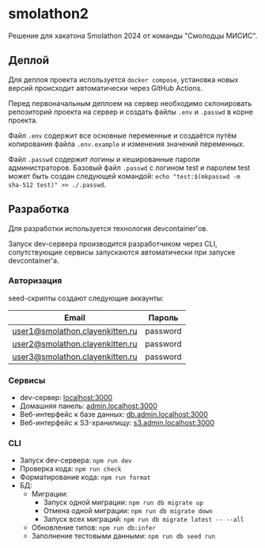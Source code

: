 # smolathon2

Решение для хакатона Smolathon 2024 от команды "Смолодцы МИСИС".

## Деплой

Для деплоя проекта используется `docker compose`, установка новых версий происходит автоматически через GitHub Actions.

Перед первоначальным деплоем на сервер необходимо склонировать репозиторий проекта на сервер и создать файлы `.env` и `.passwd` в корне проекта.

Файл `.env` содержит все основные переменные и создаётся путём копирования файла `.env.example` и изменения значений переменных.

Файл `.passwd` содержит логины и кешированные пароли администраторов. Базовый файл `.passwd` с логином test и паролем test может быть создан следующей командой: `echo "test:$(mkpasswd -m sha-512 test)" >> ./.passwd`.

## Разработка

Для разработки используется технология devcontainer'ов.

Запуск dev-сервера производится разработчиком через CLI, сопутствующие сервисы
запускаются автоматически при запуске devcontainer'а.

### Авторизация

seed-скрипты создают следующие аккаунты:

| Email                           | Пароль   |
| ------------------------------- | -------- |
| user1@smolathon.clayenkitten.ru | password |
| user2@smolathon.clayenkitten.ru | password |
| user3@smolathon.clayenkitten.ru | password |

### Сервисы

- dev-сервер: [localhost:3000](http://localhost:3000)
- Домашняя панель: [admin.localhost:3000](http://admin.localhost:3000)
- Веб-интерфейс к базе данных: [db.admin.localhost:3000](http://db.admin.localhost:3000)
- Веб-интерфейс к S3-хранилищу: [s3.admin.localhost:3000](http://s3.admin.localhost:3000)

### CLI

- Запуск dev-сервера: `npm run dev`
- Проверка кода: `npm run check`
- Форматирование кода: `npm run format`
- БД:
  - Миграции:
    - Запуск одной миграции: `npm run db migrate up`
    - Отмена одной миграции: `npm run db migrate down`
    - Запуск всех миграций: `npm run db migrate latest -- --all`
  - Обновление типов: `npm run db:infer`
  - Заполнение тестовыми данными: `npm run db seed run`
